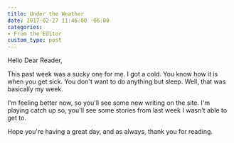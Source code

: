 ```yaml
---
title: Under the Weather
date: 2017-02-27 11:46:00 -06:00
categories:
- From the Editor
custom_type: post
---
```


Hello Dear Reader,

This past week was a sucky one for me. I got a cold. You know how it is when you get sick. You don't want to do anything but sleep. Well, that was basically my week.

I'm feeling better now, so you'll see some new writing on the site. I'm playing catch up so, you'll see some stories from last week I wasn't able to get to.

Hope you're having a great day, and as always, thank you for reading.
